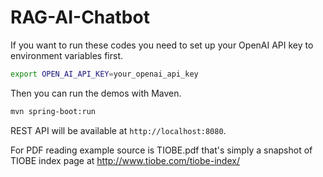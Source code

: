 # RAG-AI-Chatbot

If you want to run these codes you need to set up your OpenAI API key to environment variables first.

```bash
export OPEN_AI_API_KEY=your_openai_api_key
```

Then you can run the demos with Maven.

```bash
mvn spring-boot:run
```

REST API will be available at `http://localhost:8080`.

For PDF reading example source is TIOBE.pdf that's simply a snapshot of TIOBE index page at <http://www.tiobe.com/tiobe-index/>
